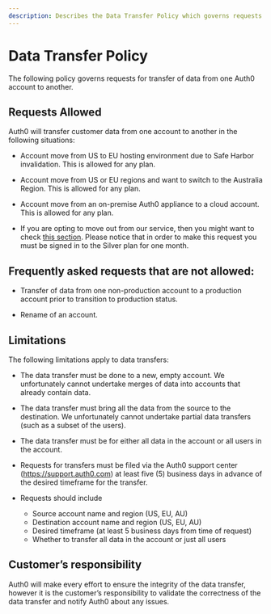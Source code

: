 ```yaml
---
description: Describes the Data Transfer Policy which governs requests for transfer of data from one Auth0 account to another.
---
```


# Data Transfer Policy

The following policy governs requests for transfer of data from one Auth0 account to another.

## Requests Allowed


Auth0 will transfer customer data from one account to another in the following situations:

* Account move from US to EU hosting environment due to Safe Harbor invalidation.  This is allowed for any plan.

* Account move from US or EU regions and want to switch to the Australia Region.  This is allowed for any plan. 

* Account move from an on-premise Auth0 appliance to a cloud account.  This is allowed for any plan.
 
* If you are opting to move out from our service, then you might want to check [this section](/moving-out). Please notice that in order to make this request you must be signed in to the Silver plan for one month.

## Frequently asked requests that are not allowed:

* Transfer of data from one non-production account to a production account prior to transition to production status. 

* Rename of an account.

## Limitations

The following limitations apply to data transfers:

* The data transfer must be done to a new, empty account.  We unfortunately cannot undertake merges of data into accounts that already contain data.

* The data transfer must bring all the data from the source to the destination.  We unfortunately cannot undertake partial data transfers (such as a subset of the users).

* The data transfer must be for either all data in the account or all users in the account.

* Requests for transfers must be filed via the Auth0 support center (https://support.auth0.com) at least five (5) business days in advance of the desired timeframe for the transfer.

* Requests should include

  * Source account name and region (US, EU, AU)
  * Destination account name and region (US, EU, AU)
  * Desired timeframe (at least 5 business days from time of request)
  * Whether to transfer all data in the account or just all users


## Customer’s responsibility

Auth0 will make every effort to ensure the integrity of the data transfer, however it is the customer’s responsibility to validate the correctness of the data transfer and notify Auth0 about any issues.
